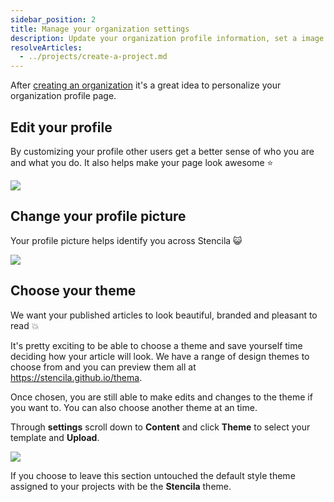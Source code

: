 ```yaml
---
sidebar_position: 2
title: Manage your organization settings
description: Update your organization profile information, set a image and choose your project theme
resolveArticles:
  - ../projects/create-a-project.md
---
```


After [creating an organization](./create-an-organization.md) it's a great idea to personalize your organization profile page.

## Edit your profile

By customizing your profile other users get a better sense of who you are and what you do. It also helps make your page look awesome ⭐

![](http://stencila.github.io/hub/manager/snaps/org-new-profile-fields.png)

## Change your profile picture

Your profile picture helps identify you across Stencila 😺

![](http://stencila.github.io/hub/manager/snaps/org-settings-image-form.png)

## Choose your theme

We want your published articles to look beautiful, branded and pleasant to read 💥

It's pretty exciting to be able to choose a theme and save yourself time deciding how your article will look. We have a range of design themes to choose from and you can preview them all at https://stencila.github.io/thema.

Once chosen, you are still able to make edits and changes to the theme if you want to. You can also choose another theme at an time.

Through **settings** scroll down to **Content** and click **Theme** to select your template and **Upload**.

![](http://stencila.github.io/hub/manager/snaps/org-settings-theme-field.png)

If you choose to leave this section untouched the default style theme assigned to your projects with be the **Stencila** theme.

